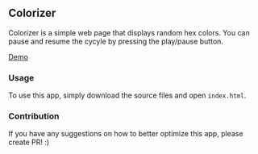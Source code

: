## Colorizer

Colorizer is a simple web page that displays random hex colors. You can pause and resume the cycyle by pressing the play/pause button.

[Demo](https://mattrmay.github.io/colorizer/)

### Usage

To use this app, simply download the source files and open ```index.html```.

### Contribution

If you have any suggestions on how to better optimize this app, please create PR! :)